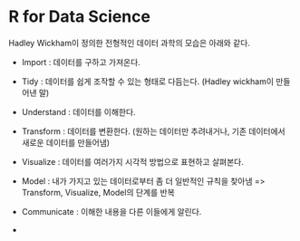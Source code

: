 # R for Data Science
Hadley Wickham이 정의한 전형적인 데이터 과학의 모습은 아래와 같다.
  * Import : 데이터를 구하고 가져온다.
  * Tidy : 데이터를 쉽게 조작할 수 있는 형태로 다듬는다. (Hadley wickham이 만들어낸 말)
  * Understand : 데이터를 이해한다.
  * Transform : 데이터를 변환한다. (원하는 데이터만 추려내거나, 기존 데이터에서 새로운 데이터를 만들어냄)
  * Visualize : 데이터를 여러가지 시각적 방법으로 표현하고 살펴본다.
  * Model : 내가 가지고 있는 데이터로부터 좀 더 일반적인 규칙을 찾아냄
    => Transform, Visualize, Model의 단계를 반복
  * Communicate : 이해한 내용을 다른 이들에게 알린다.

* 
